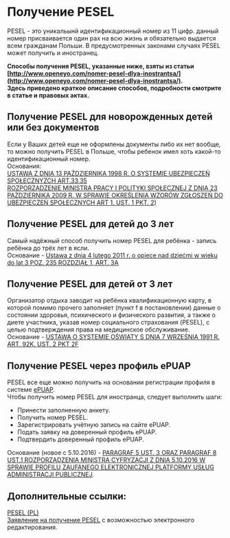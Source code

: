 # Получение PESEL

PESEL - это уникальынй идентификационный номер из 11 цифр. данный номер присваивается один рах на всю жизнь и обязательно выдается всем гражданам Польши. В предусмотренных законaми случаях PESEL может получить и иностранец.

**Способы получения PESEL, указанные ниже, взяты из статьи [http://www.openeyo.com/nomer-pesel-dlya-inostrantsa/](http://www.openeyo.com/nomer-pesel-dlya-inostrantsa/).  
Здесь приведено краткое описание способов, подробности смотрите в статье и правовых актах.**

## Получение PESEL для новорожденных детей или без документов

Если у Ваших детей еще не оформлены документы либо их нет вообще, то можно получить PESEL в Польше, чтобы ребенок имел хоть какой-то идентификационный номер.  
Основания:  
[USTAWA Z DNIA 13 PAŹDZIERNIKA 1998 R. O SYSTEMIE UBEZPIECZEŃ SPOŁECZNYZCH ART.33,35](http://isap.sejm.gov.pl/DetailsServlet?id=WDU20150000121)  
[ROZPORZĄDZENIE MINISTRA PRACY I POLITYKI SPOŁECZNEJ Z DNIA 23 PAŻDZIERNIKA 2009 R. W SPRAWIE OKREŚLENIA WZORÓW ZGŁOSZEŃ DO UBEZPIECZEŃ SPOŁECZNYCH ART 1. UST. 1 PKT. 2)](http://isap.sejm.gov.pl/DetailsServlet?id=WDU20091861444)

## Получение PESEL для детей до 3 лет

Самый надёжный способ получить номер PESEL для ребёнка - запись ребёнка до трёх лет в ясли.  
Основание - [Ustawa z dnia 4 lutego 2011 r. o opiece nad dziećmi w wieku do lat 3 POZ. 235 ROZDZIAŁ 1, ART. 3A](http://isap.sejm.gov.pl/DetailsServlet?id=WDU20110450235)

## Получение PESEL для детей от 3 лет

Организатор отдыха заводит на ребёнка квалификационную карту, в которой помимо прочего заполняет (пункт f в постановлении) данные о состоянии здоровья, психического и физического развития, а также о диете участника, указав номер социального страхования (PESEL), с целью подтверждения права на медицинское обслуживание.  
Основание - [USTAWA O SYSTEMIE OŚWIATY S DNIA 7 WRZEŚNIA 1991 R. ART. 92K. UST. 2 PKT 2F](http://isap.sejm.gov.pl/DetailsServlet?id=WDU19910950425)

## Получение PESEL через профиль ePUAP

PESEL все еще можно получить на основании регистрации профиля в системе [ePUAP](https://pz.gov.pl/dt/index).  
Чтобы получить номер PESEL для иностранца, следует выполнить шаги:

* Принести заполненную анкету.
* Получить номер PESEL.
* Зарегистрировать учётную запись на сайте ePUAP.
* Подать заявку на доверенный профиль ePUAP.
* Подтвердить доверенный профиль ePUAP.

Основание (новое с 5.10.2016) - [PARAGRAF 5 UST. 3 ORAZ PARAGRAF 8 UST.1 ROZPORZĄDZENIA MINISTRA CYFRYZACJI Z DNIA 5.10.2016 W SPRAWIE PROFILU ZAUFANEGO ELEKTRONICZNEJ PLATFORMY USŁUG ADMINISTRACJI PUBLICZNEJ](http://isap.sejm.gov.pl/DetailsServlet?id=WDU20160001633).

## Дополнительные ссылки:

[PESEL (PL)](https://www.mswia.gov.pl/pl/sprawy-obywatelskie/numer-pesel/14216,PESEL.html)  
[Заявление на получение PESEL](http://www.openeyo.com/wp-content/files/PESEL_editable_application_form.pdf) с возможностью электронного редактирования.